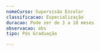 ```yaml
---
nomeCurso: Supervisão Escolar
classificacao: Especialização
duracao: Pode ser de 3 a 18 meses
observacao: obs
tipo: Pós Graduação

---
```


